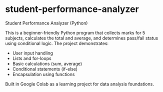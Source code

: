 # student-performance-analyzer
Student Performance Analyzer (Python)

This is a beginner-friendly Python program that collects marks for 5 subjects, calculates the total and average, and determines pass/fail status using conditional logic. The project demonstrates:

- User input handling
- Lists and for-loops
- Basic calculations (sum, average)
- Conditional statements (if-else)
- Encapsulation using functions

Built in Google Colab as a learning project for data analysis foundations.
